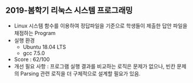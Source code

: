 ## 2019-봄학기 리눅스 시스템 프로그래밍
+ Linux 시스템 함수를 이용하여 정답파일을 기준으로 학생들이 제출한 답안 파일을 채점하는 Program
+ 실행 환경
	+ Ubuntu 18.04 LTS
	+ gcc 7.5.0
+ Score : 62/100
+ 개선 필요 사항 : 프로그램 실행 결과를 비교하는 로직은 문제가 없으나, 빈칸 문제의 Parsing 관련 로직을 더 구체적으로 설계할 필요가 있음.